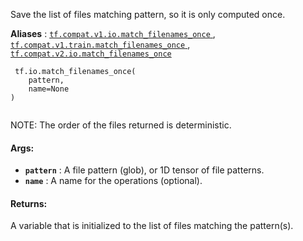 Save the list of files matching pattern, so it is only computed once.

**Aliases** : [ `tf.compat.v1.io.match_filenames_once` ](/api_docs/python/tf/io/match_filenames_once), [ `tf.compat.v1.train.match_filenames_once` ](/api_docs/python/tf/io/match_filenames_once), [ `tf.compat.v2.io.match_filenames_once` ](/api_docs/python/tf/io/match_filenames_once)

```
 tf.io.match_filenames_once(
    pattern,
    name=None
)
 
```

NOTE: The order of the files returned is deterministic.

#### Args:
- **`pattern`** : A file pattern (glob), or 1D tensor of file patterns.
- **`name`** : A name for the operations (optional).


#### Returns:
A variable that is initialized to the list of files matching the pattern(s).

